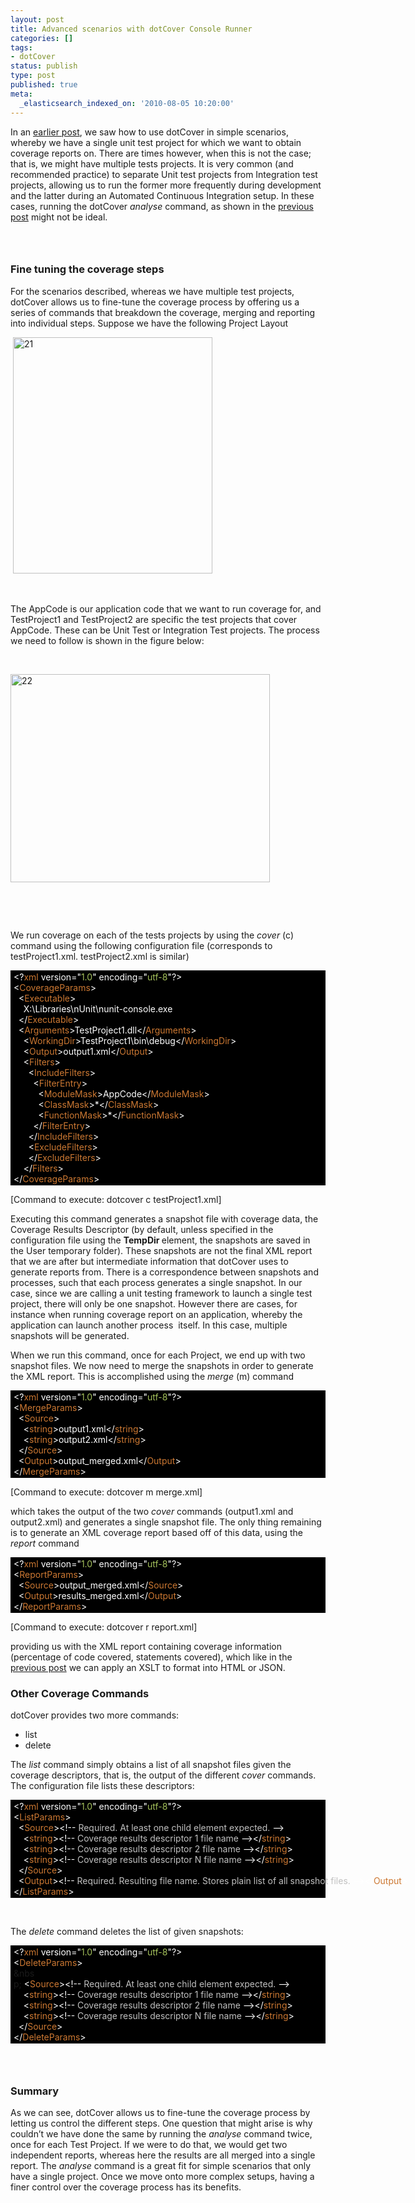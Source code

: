 ```yaml
---
layout: post
title: Advanced scenarios with dotCover Console Runner
categories: []
tags:
- dotCover
status: publish
type: post
published: true
meta:
  _elasticsearch_indexed_on: '2010-08-05 10:20:00'
---
```

<p>In an <a href="/blogengine/post/2010/07/28/Running-Code-Coverage-from-the-Console-with-dotCover.aspx">earlier post</a>, we saw how to use dotCover in simple scenarios, whereby we have a single unit test project for which we want to obtain coverage reports on. There are times however, when this is not the case; that is, we might have multiple tests projects. It is very common (and recommended practice) to separate Unit test projects from Integration test projects, allowing us to run the former more frequently during development and the latter during an Automated Continuous Integration setup. In these cases, running the dotCover <em>analyse </em>command, as shown in the <a href="/blogengine/post/2010/07/28/Running-Code-Coverage-from-the-Console-with-dotCover.aspx">previous post</a> might not be ideal.</p>  <h3>&#160;</h3>  <h3>Fine tuning the coverage steps</h3>  <p>For the scenarios described, whereas we have multiple test projects, dotCover allows us to fine-tune the coverage process by offering us a series of commands that breakdown the coverage, merging and reporting into individual steps. Suppose we have the following Project Layout</p>  <p>&#160;<a href="http://hhariri.files.wordpress.com/2010/11/213.png"><img style="border-bottom:0;border-left:0;display:inline;border-top:0;border-right:0;" title="21" border="0" alt="21" src="http://hhariri.files.wordpress.com/2010/11/21_thumb.png" width="319" height="378" /></a> </p>  <p>&#160;</p>  <p>The AppCode is our application code that we want to run coverage for, and TestProject1 and TestProject2 are specific the test projects that cover AppCode. These can be Unit Test or Integration Test projects. The process we need to follow is shown in the figure below:</p>  <p>&#160;</p>  <p><a href="http://hhariri.files.wordpress.com/2010/11/222.png"><img style="border-bottom:0;border-left:0;display:inline;border-top:0;border-right:0;" title="22" border="0" alt="22" src="http://hhariri.files.wordpress.com/2010/11/22_thumb.png" width="415" height="333" /></a> </p>  <p>&#160;</p>  <p>&#160;</p>  <p>We run coverage on each of the tests projects by using the <em>cover </em>(c) command using the following configuration file (corresponds to testProject1.xml. testProject2.xml is similar)</p>  <div style="display:inline;float:none;margin:0;padding:0;" id="scid:9ce6104f-a9aa-4a17-a79f-3a39532ebf7c:b1c874cd-f63d-4869-bea4-c3123d90e351" class="wlWriterSmartContent">   <div class="le-pavsc-container">     <div style="background-color:#000000;white-space:nowrap;padding:2px 5px;"><span style="color:#ffffff;">&lt;?</span><span style="color:#cc7832;">xml</span><span style="color:#ffffff;"> version=&quot;</span><span style="color:#a5c25c;">1.0</span><span style="color:#ffffff;">&quot; encoding=&quot;</span><span style="color:#a5c25c;">utf-8</span><span style="color:#ffffff;">&quot;?&gt;</span>        <br /><span style="color:#ffffff;">&lt;</span><span style="color:#cc7832;">CoverageParams</span><span style="color:#ffffff;">&gt;</span>        <br />&#160; <span style="color:#ffffff;">&lt;</span><span style="color:#cc7832;">Executable</span><span style="color:#ffffff;">&gt;</span>        <br />&#160;&#160;&#160; <span style="color:#ffffff;">X:\Libraries\nUnit\nunit-console.exe</span>        <br />&#160; <span style="color:#ffffff;">&lt;/</span><span style="color:#cc7832;">Executable</span><span style="color:#ffffff;">&gt;</span>        <br />&#160; <span style="color:#ffffff;">&lt;</span><span style="color:#cc7832;">Arguments</span><span style="color:#ffffff;">&gt;TestProject1.dll&lt;/</span><span style="color:#cc7832;">Arguments</span><span style="color:#ffffff;">&gt;</span>        <br />&#160;&#160;&#160; <span style="color:#ffffff;">&lt;</span><span style="color:#cc7832;">WorkingDir</span><span style="color:#ffffff;">&gt;TestProject1\bin\debug&lt;/</span><span style="color:#cc7832;">WorkingDir</span><span style="color:#ffffff;">&gt;</span>        <br />&#160;&#160;&#160; <span style="color:#ffffff;">&lt;</span><span style="color:#cc7832;">Output</span><span style="color:#ffffff;">&gt;output1.xml&lt;/</span><span style="color:#cc7832;">Output</span><span style="color:#ffffff;">&gt;</span>        <br />&#160;&#160;&#160; <span style="color:#ffffff;">&lt;</span><span style="color:#cc7832;">Filters</span><span style="color:#ffffff;">&gt;</span>        <br />&#160;&#160;&#160;&#160;&#160; <span style="color:#ffffff;">&lt;</span><span style="color:#cc7832;">IncludeFilters</span><span style="color:#ffffff;">&gt;</span>        <br />&#160;&#160;&#160;&#160;&#160;&#160;&#160; <span style="color:#ffffff;">&lt;</span><span style="color:#cc7832;">FilterEntry</span><span style="color:#ffffff;">&gt;</span>        <br />&#160;&#160;&#160;&#160;&#160;&#160;&#160;&#160;&#160; <span style="color:#ffffff;">&lt;</span><span style="color:#cc7832;">ModuleMask</span><span style="color:#ffffff;">&gt;AppCode&lt;/</span><span style="color:#cc7832;">ModuleMask</span><span style="color:#ffffff;">&gt;</span>        <br />&#160;&#160;&#160;&#160;&#160;&#160;&#160;&#160;&#160; <span style="color:#ffffff;">&lt;</span><span style="color:#cc7832;">ClassMask</span><span style="color:#ffffff;">&gt;*&lt;/</span><span style="color:#cc7832;">ClassMask</span><span style="color:#ffffff;">&gt;</span>        <br />&#160;&#160;&#160;&#160;&#160;&#160;&#160;&#160;&#160; <span style="color:#ffffff;">&lt;</span><span style="color:#cc7832;">FunctionMask</span><span style="color:#ffffff;">&gt;*&lt;/</span><span style="color:#cc7832;">FunctionMask</span><span style="color:#ffffff;">&gt;</span>        <br />&#160;&#160;&#160;&#160;&#160;&#160;&#160; <span style="color:#ffffff;">&lt;/</span><span style="color:#cc7832;">FilterEntry</span><span style="color:#ffffff;">&gt;</span>        <br />&#160;&#160;&#160;&#160;&#160; <span style="color:#ffffff;">&lt;/</span><span style="color:#cc7832;">IncludeFilters</span><span style="color:#ffffff;">&gt;</span>        <br />&#160;&#160;&#160;&#160;&#160; <span style="color:#ffffff;">&lt;</span><span style="color:#cc7832;">ExcludeFilters</span><span style="color:#ffffff;">&gt;</span>        <br />&#160;&#160;&#160;&#160;&#160; <span style="color:#ffffff;">&lt;/</span><span style="color:#cc7832;">ExcludeFilters</span><span style="color:#ffffff;">&gt;</span>        <br />&#160;&#160;&#160; <span style="color:#ffffff;">&lt;/</span><span style="color:#cc7832;">Filters</span><span style="color:#ffffff;">&gt;</span>        <br /><span style="color:#ffffff;">&lt;/</span><span style="color:#cc7832;">CoverageParams</span><span style="color:#ffffff;">&gt;</span></div>   </div> </div>  <p>[Command to execute: dotcover c testProject1.xml]</p>  <p>Executing this command generates a snapshot file with coverage data, the Coverage Results Descriptor (by default, unless specified in the configuration file using the <strong>TempDir </strong>element, the snapshots are saved in the User temporary folder). These snapshots are not the final XML report that we are after but intermediate information that dotCover uses to generate reports from. There is a correspondence between snapshots and processes, such that each process generates a single snapshot. In our case, since we are calling a unit testing framework to launch a single test project, there will only be one snapshot. However there are cases, for instance when running coverage report on an application, whereby the application can launch another process&#160; itself. In this case, multiple snapshots will be generated.</p>  <p>When we run this command, once for each Project, we end up with two snapshot files. We now need to merge the snapshots in order to generate the XML report. This is accomplished using the <em>merge </em>(m) command</p>  <div style="display:inline;float:none;margin:0;padding:0;" id="scid:9ce6104f-a9aa-4a17-a79f-3a39532ebf7c:7427fc54-3cb7-48fb-a05a-99b9a57e3ea0" class="wlWriterSmartContent">   <div class="le-pa&#010;vsc-container">     <div style="background-color:#000000;white-space:nowrap;padding:2px 5px;"><span style="color:#ffffff;">&lt;?</span><span style="color:#cc7832;">xml</span><span style="color:#ffffff;"> version=&quot;</span><span style="color:#a5c25c;">1.0</span><span style="color:#ffffff;">&quot; encoding=&quot;</span><span style="color:#a5c25c;">utf-8</span><span style="color:#ffffff;">&quot;?&gt;</span>        <br /><span style="color:#ffffff;">&lt;</span><span style="color:#cc7832;">MergeParams</span><span style="color:#ffffff;">&gt;</span>        <br />&#160; <span style="color:#ffffff;">&lt;</span><span style="color:#cc7832;">Source</span><span style="color:#ffffff;">&gt; </span>        <br />&#160;&#160;&#160; <span style="color:#ffffff;">&lt;</span><span style="color:#cc7832;">string</span><span style="color:#ffffff;">&gt;output1.xml&lt;/</span><span style="color:#cc7832;">string</span><span style="color:#ffffff;">&gt;</span>        <br />&#160;&#160;&#160; <span style="color:#ffffff;">&lt;</span><span style="color:#cc7832;">string</span><span style="color:#ffffff;">&gt;output2.xml&lt;/</span><span style="color:#cc7832;">string</span><span style="color:#ffffff;">&gt;</span>        <br />&#160; <span style="color:#ffffff;">&lt;/</span><span style="color:#cc7832;">Source</span><span style="color:#ffffff;">&gt;</span>        <br />&#160; <span style="color:#ffffff;">&lt;</span><span style="color:#cc7832;">Output</span><span style="color:#ffffff;">&gt;output_merged.xml&lt;/</span><span style="color:#cc7832;">Output</span><span style="color:#ffffff;">&gt;</span>        <br /><span style="color:#ffffff;">&lt;/</span><span style="color:#cc7832;">MergeParams</span><span style="color:#ffffff;">&gt;</span></div>   </div> </div>  <p>[Command to execute: dotcover m merge.xml]</p>  <p>which takes the output of the two <em>cover </em>commands (output1.xml and output2.xml) and generates a single snapshot file. The only thing remaining is to generate an XML coverage report based off of this data, using the <em>report </em>command</p>  <div style="display:inline;float:none;margin:0;padding:0;" id="scid:9ce6104f-a9aa-4a17-a79f-3a39532ebf7c:45955b53-a02d-4dde-82dd-2749d45907cf" class="wlWriterSmartContent">   <div class="le-pavsc-container">     <div style="background-color:#000000;white-space:nowrap;padding:2px 5px;"><span style="color:#ffffff;">&lt;?</span><span style="color:#cc7832;">xml</span><span style="color:#ffffff;"> version=&quot;</span><span style="color:#a5c25c;">1.0</span><span style="color:#ffffff;">&quot; encoding=&quot;</span><span style="color:#a5c25c;">utf-8</span><span style="color:#ffffff;">&quot;?&gt;</span>        <br /><span style="color:#ffffff;">&lt;</span><span style="color:#cc7832;">ReportParams</span><span style="color:#ffffff;">&gt;</span>        <br />&#160; <span style="color:#ffffff;">&lt;</span><span style="color:#cc7832;">Source</span><span style="color:#ffffff;">&gt;output_merged.xml&lt;/</span><span style="color:#cc7832;">Source</span><span style="color:#ffffff;">&gt;</span>        <br />&#160; <span style="color:#ffffff;">&lt;</span><span style="color:#cc7832;">Output</span><span style="color:#ffffff;">&gt;results_merged.xml&lt;/</span><span style="color:#cc7832;">Output</span><span style="color:#ffffff;">&gt;</span>        <br /><span style="color:#ffffff;">&lt;/</span><span style="color:#cc7832;">ReportParams</span><span style="color:#ffffff;">&gt;</span></div>   </div> </div>  <p>[Command to execute: dotcover r report.xml]</p>  <p>providing us with the XML report containing coverage information (percentage of code covered, statements covered), which like in the <a href="/blogengine/post/2010/07/28/Running-Code-Coverage-from-the-Console-with-dotCover.aspx">previous post</a> we can apply an XSLT to format into HTML or JSON.</p>  <h3>Other Coverage Commands</h3>  <p>dotCover provides two more commands:</p>  <ul>   <li>list </li>    <li>delete </li> </ul>  <p>The <em>list</em> command simply obtains a list of all snapshot files given the coverage descriptors, that is, the output of the different <em>cover </em>commands. The configuration file lists these descriptors:</p>  <div style="display:inline;float:none;margin:0;padding:0;" id="scid:9ce6104f-a9aa-4a17-a79f-3a39532ebf7c:9f9c12e1-9260-4c2e-aacf-aa9d3fdb36e0" class="wlWriterSmartContent">   <div class="le-pavsc-container">     <div style="background-color:#000000;white-space:nowrap;padding:2px 5px;"><span style="color:#ffffff;">&lt;?</span><span style="color:#cc7832;">xml</span><span style="color:#ffffff;"> version=&quot;</span><span style="color:#a5c25c;">1.0</span><span style="color:#ffffff;">&quot; encoding=&quot;</span><span style="color:#a5c25c;">utf-8</span><span style="color:#ffffff;">&quot;?&gt;</span>        <br /><span style="color:#ffffff;">&lt;</span><span style="color:#cc7832;">ListParams</span><span style="color:#ffffff;">&gt;</span>        <br />&#160; <span style="color:#ffffff;">&lt;</span><span style="color:#cc7832;">Source</span><span style="color:#ffffff;">&gt;&lt;!--</span><span style="color:#c0c0c0;"> Required. At least one child element expected. </span><span style="color:#ffffff;">--&gt;</span>        <br />&#160;&#160;&#160; <span style="color:#ffffff;">&lt;</span><span style="color:#cc7832;">string</span><span style="color:#ffffff;">&gt;&lt;!--</span><span style="color:#c0c0c0;"> Coverage results descriptor 1 file name </span><span style="color:#ffffff;">--&gt;&lt;/</span><span style="color:#cc7832;">string</span><span style="color:#ffffff;">&gt;</span>        <br />&#160;&#160;&#160; <span style="color:#ffffff;">&lt;</span><span style="color:#cc7832;">string</span><span style="color:#ffffff;">&gt;&lt;!--</span><span style="color:#c0c0c0;"> Coverage results descriptor 2 file name </span><span style="color:#ffffff;">--&gt;&lt;/</span><span style="color:#cc7832;">string</span><span style="color:#ffffff;">&gt;</span>        <br />&#160;&#160;&#160; <span style="color:#ffffff;">&lt;</span><span style="color:#cc7832;">string</span><span style="color:#ffffff;">&gt;&lt;!--</span><span style="color:#c0c0c0;"> Coverage results descriptor N file name </span><span style="color:#ffffff;">--&gt;&lt;/</span><span style="color:#cc7832;">string</span><span style="color:#ffffff;">&gt;</span>        <br />&#160; <span style="color:#ffffff;">&lt;/</span><span style="color:#cc7832;">Source</span><span style="color:#ffffff;">&gt;</span>        <br />&#160; <span style="color:#ffffff;">&lt;</span><span style="color:#cc7832;">Output</span><span style="color:#ffffff;">&gt;&lt;!--</span><span style="color:#c0c0c0;"> Required. Resulting file name. Stores plain list of all snapshot files. </span><span style="color:#ffffff;">--&gt;&lt;/</span><span style="color:#cc7832;">Output</span><span style="color:#ffffff;">&gt;</span>        <br /><span style="color:#ffffff;">&lt;/</span><span style="color:#cc7832;">ListParams</span><span style="color:#ffffff;">&gt;</span></div>   </div> </div>  <p>&#160;</p>  <p>The <em>delete </em>command deletes the list of given snapshots:</p>  <div style="display:inline;float:none;margin:0;padding:0;" id="scid:9ce6104f-a9aa-4a17-a79f-3a39532ebf7c:e373fa63-8b15-40c7-a0ec-6ab66a10d533" class="wlWriterSmartContent">   <div class="le-pavsc-container">     <div style="background-color:#000000;white-space:nowrap;padding:2px 5px;"><span style="color:#ffffff;">&lt;?</span><span style="color:#cc7832;">xml</span><span style="color:#ffffff;"> version=&quot;</span><span style="color:#a5c25c;">1.0</span><span style="color:#ffffff;">&quot; encoding=&quot;</span><span style="color:#a5c25c;">utf-8</span><span style="color:#ffffff;">&quot;?&gt;</span>        <br /><span style="color:#ffffff;">&lt;</span><span style="color:#cc7832;">DeleteParams</span><span style="color:#ffffff;">&gt;</span>        <br />&amp;nbs        <br />p; <span style="color:#ffffff;">&lt;</span><span style="color:#cc7832;">Source</span><span style="color:#ffffff;">&gt;&lt;!--</span><span style="color:#c0c0c0;"> Required. At least one child element expected. </span><span style="color:#ffffff;">--&gt;</span>        <br />&#160;&#160;&#160; <span style="color:#ffffff;">&lt;</span><span style="color:#cc7832;">string</span><span style="color:#ffffff;">&gt;&lt;!--</span><span style="color:#c0c0c0;"> Coverage results descriptor 1 file name </span><span style="color:#ffffff;">--&gt;&lt;/</span><span style="color:#cc7832;">string</span><span style="color:#ffffff;">&gt;</span>        <br />&#160;&#160;&#160; <span style="color:#ffffff;">&lt;</span><span style="color:#cc7832;">string</span><span style="color:#ffffff;">&gt;&lt;!--</span><span style="color:#c0c0c0;"> Coverage results descriptor 2 file name </span><span style="color:#ffffff;">--&gt;&lt;/</span><span style="color:#cc7832;">string</span><span style="color:#ffffff;">&gt;</span>        <br />&#160;&#160;&#160; <span style="color:#ffffff;">&lt;</span><span style="color:#cc7832;">string</span><span style="color:#ffffff;">&gt;&lt;!--</span><span style="color:#c0c0c0;"> Coverage results descriptor N file name </span><span style="color:#ffffff;">--&gt;&lt;/</span><span style="color:#cc7832;">string</span><span style="color:#ffffff;">&gt;</span>        <br />&#160; <span style="color:#ffffff;">&lt;/</span><span style="color:#cc7832;">Source</span><span style="color:#ffffff;">&gt;</span>        <br /><span style="color:#ffffff;">&lt;/</span><span style="color:#cc7832;">DeleteParams</span><span style="color:#ffffff;">&gt;</span></div>   </div> </div>  <h3>&#160;</h3>  <h3>Summary</h3>  <p>As we can see, dotCover allows us to fine-tune the coverage process by letting us control the different steps. One question that might arise is why couldn’t we have done the same by running the <em>analyse </em>command twice, once for each Test Project. If we were to do that, we would get two independent reports, whereas here the results are all merged into a single report. The <em>analyse </em>command is a great fit for simple scenarios that only have a single project. Once we move onto more complex setups, having a finer control over the coverage process has its benefits.</p>
